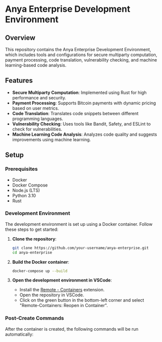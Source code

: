 # Anya Enterprise Development Environment

## Overview

This repository contains the Anya Enterprise Development Environment, which includes tools and configurations for secure multiparty computation, payment processing, code translation, vulnerability checking, and machine learning-based code analysis.

## Features

- **Secure Multiparty Computation**: Implemented using Rust for high performance and security.
- **Payment Processing**: Supports Bitcoin payments with dynamic pricing based on user metrics.
- **Code Translation**: Translates code snippets between different programming languages.
- **Vulnerability Checking**: Uses tools like Bandit, Safety, and ESLint to check for vulnerabilities.
- **Machine Learning Code Analysis**: Analyzes code quality and suggests improvements using machine learning.

## Setup

### Prerequisites

- Docker
- Docker Compose
- Node.js (LTS)
- Python 3.10
- Rust

### Development Environment

The development environment is set up using a Docker container. Follow these steps to get started:

1. **Clone the repository**:
    ```sh
    git clone https://github.com/your-username/anya-enterprise.git
    cd anya-enterprise
    ```

2. **Build the Docker container**:
    ```sh
    docker-compose up --build
    ```

3. **Open the development environment in VSCode**:
    - Install the [Remote - Containers](https://marketplace.visualstudio.com/items?itemName=ms-vscode-remote.remote-containers) extension.
    - Open the repository in VSCode.
    - Click on the green button in the bottom-left corner and select "Remote-Containers: Reopen in Container".

### Post-Create Commands

After the container is created, the following commands will be run automatically: